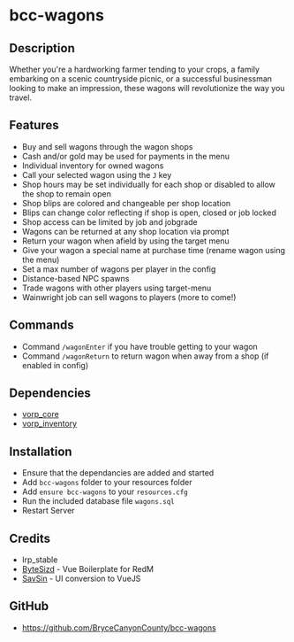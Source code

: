 # bcc-wagons

## Description

Whether you're a hardworking farmer tending to your crops, a family embarking on a scenic countryside picnic, or a successful businessman looking to make an impression, these wagons will revolutionize the way you travel.

## Features

- Buy and sell wagons through the wagon shops
- Cash and/or gold may be used for payments in the menu
- Individual inventory for owned wagons
- Call your selected wagon using the `J` key
- Shop hours may be set individually for each shop or disabled to allow the shop to remain open
- Shop blips are colored and changeable per shop location
- Blips can change color reflecting if shop is open, closed or job locked
- Shop access can be limited by job and jobgrade
- Wagons can be returned at any shop location via prompt
- Return your wagon when afield by using the target menu
- Give your wagon a special name at purchase time (rename wagon using the menu)
- Set a max number of wagons per player in the config
- Distance-based NPC spawns
- Trade wagons with other players using target-menu
- Wainwright job can sell wagons to players (more to come!)


## Commands
- Command `/wagonEnter` if you have trouble getting to your wagon
- Command `/wagonReturn` to return wagon when away from a shop (if enabled in config)

## Dependencies

- [vorp_core](https://github.com/VORPCORE/vorp-core-lua)
- [vorp_inventory](https://github.com/VORPCORE/vorp_inventory-lua)

## Installation

- Ensure that the dependancies are added and started
- Add `bcc-wagons` folder to your resources folder
- Add `ensure bcc-wagons` to your `resources.cfg`
- Run the included database file `wagons.sql`
- Restart Server

## Credits
- lrp_stable
- [ByteSizd](https://github.com/AndrewR3K) - Vue Boilerplate for RedM
- [SavSin](https://github.com/DavFount) - UI conversion to VueJS

## GitHub
- https://github.com/BryceCanyonCounty/bcc-wagons
